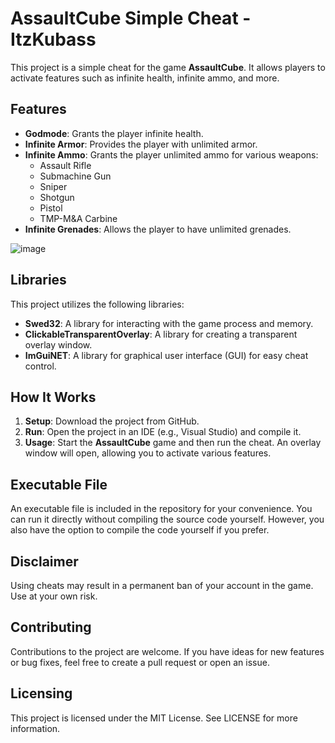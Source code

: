 # AssaultCube Simple Cheat - ItzKubass

This project is a simple cheat for the game **AssaultCube**. It allows players to activate features such as infinite health, infinite ammo, and more.

## Features

- **Godmode**: Grants the player infinite health.
- **Infinite Armor**: Provides the player with unlimited armor.
- **Infinite Ammo**: Grants the player unlimited ammo for various weapons:
  - Assault Rifle
  - Submachine Gun
  - Sniper
  - Shotgun
  - Pistol
  - TMP-M&A Carbine
- **Infinite Grenades**: Allows the player to have unlimited grenades.

![image](https://github.com/user-attachments/assets/d05a7d6e-82f0-4962-8e32-dba44cd3b7ee)

## Libraries

This project utilizes the following libraries:

- **Swed32**: A library for interacting with the game process and memory.
- **ClickableTransparentOverlay**: A library for creating a transparent overlay window.
- **ImGuiNET**: A library for graphical user interface (GUI) for easy cheat control.

## How It Works

1. **Setup**: Download the project from GitHub.
2. **Run**: Open the project in an IDE (e.g., Visual Studio) and compile it.
3. **Usage**: Start the **AssaultCube** game and then run the cheat. An overlay window will open, allowing you to activate various features.

## Executable File

An executable file is included in the repository for your convenience. You can run it directly without compiling the source code yourself. However, you also have the option to compile the code yourself if you prefer.

## Disclaimer

Using cheats may result in a permanent ban of your account in the game. Use at your own risk.

## Contributing

Contributions to the project are welcome. If you have ideas for new features or bug fixes, feel free to create a pull request or open an issue.

## Licensing

This project is licensed under the MIT License. See LICENSE for more information.
